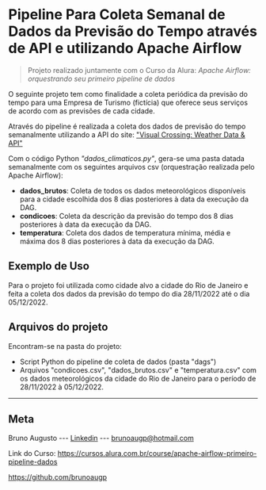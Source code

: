 # Pipeline Para Coleta Semanal de Dados da Previsão do Tempo através de API e utilizando Apache Airflow 

>Projeto realizado juntamente com o Curso da Alura:  _Apache Airflow: orquestrando seu primeiro pipeline de dados_

O seguinte projeto tem como finalidade a coleta periódica da previsão do tempo para uma Empresa de Turismo (fictícia) que oferece seus serviços de acordo com as previsões de cada cidade.

Através do pipeline é realizada a coleta dos dados de previsão do tempo semanalmente utilizando a API do site: ["Visual Crossing: Weather Data & API"](
https://www.visualcrossing.com/resources/documentation/weather-api/timeline-weather-api/ "Link da documentação da API")


Com o código Python _"dados_climaticos.py"_, gera-se uma pasta datada semanalmente com os seguintes arquivos csv (orquestração realizada pelo Apache Airflow):

* **dados_brutos**: Coleta de todos os dados meteorológicos disponíveis para a cidade escolhida dos 8 dias posteriores à data da execução da DAG.
* **condicoes**: Coleta da descrição da previsão do tempo dos 8 dias posteriores à data da execução da DAG.
* **temperatura**: Coleta dos dados de temperatura mínima, média e máxima dos 8 dias posteriores à data da execução da DAG.


## Exemplo de Uso

Para o projeto foi utilizada como cidade alvo a cidade do Rio de Janeiro e feita a coleta dos dados da previsão do tempo do dia 28/11/2022 até o dia 05/12/2022.

## Arquivos do projeto

Encontram-se na pasta do projeto:
* Script Python do pipeline de coleta de dados (pasta "dags")
* Arquivos "condicoes.csv", "dados_brutos.csv" e "temperatura.csv" com os dados meteorológicos da cidade do Rio de Janeiro para o período de 28/11/2022 à 05/12/2022.


-----------------------------
## Meta

Bruno Augusto --- [Linkedin](https://www.linkedin.com/in/brunoaugp/) --- brunoaugp@hotmail.com

Link do Curso:  https://cursos.alura.com.br/course/apache-airflow-primeiro-pipeline-dados


<https://github.com/brunoaugp>


